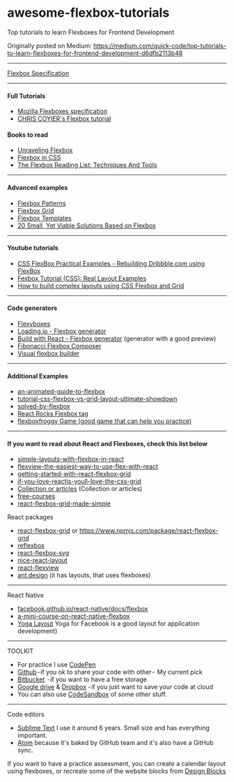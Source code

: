 # awesome-flexbox-tutorials
Top tutorials to learn Flexboxes for Frontend Development

Originally posted on Medium: https://medium.com/quick-code/top-tutorials-to-learn-flexboxes-for-frontend-development-d6dfb2113b48


---


[Flexbox Specification](https://developer.mozilla.org/en-US/docs/Glossary/Flexbox)


---

#### Full Tutorials
- [Mozilla Flexboxes specification](https://developer.mozilla.org/en-US/docs/Learn/CSS/CSS_layout/Flexbox)
- [CHRIS COYIER's Flexbox tutorial](https://css-tricks.com/snippets/css/a-guide-to-flexbox/)

#### Books to read
- [Unraveling Flexbox](https://unravelingflexbox.com/)
- [Flexbox in CSS](https://www.oreilly.com/library/view/flexbox-in-css/9781491981474/)
- [The Flexbox Reading List: Techniques And Tools](https://www.smashingmagazine.com/2016/02/the-flexbox-reading-list/)



---

#### Advanced examples
- [Flexbox Patterns](https://www.flexboxpatterns.com/)
- [Flexbox Grid](http://flexboxgrid.com/)
- [Flexbox Templates](https://www.quackit.com/html/templates/css_flexbox_templates.cfm)
- [20 Small, Yet Viable Solutions Based on Flexbox](https://designmodo.com/flexbox-snippets/)



---

#### Youtube tutorials
- [CSS FlexBox Practical Examples - Rebuilding Dribbble.com using FlexBox](https://www.youtube.com/watch?v=H1lREysgdgc)
- [Fexbox Tutorial (CSS): Real Layout Examples](https://www.youtube.com/watch?v=k32voqQhODc)
- [How to build complex layouts using CSS Flexbox and Grid](https://www.youtube.com/watch?v=Y7pT1zZLJb0)



---

#### Code generators

- [Flexyboxes](http://the-echoplex.net/flexyboxes/)
- [Loading.io - Flexbox generator](https://loading.io/flexbox/)
- [Build with React - Flexbox generator](http://flexbox.buildwithreact.com/) (generator with a good preview)
- [Fibonacci Flexbox Composer](http://maxsteenbergen.com/fibonacci/) 
- [Visual flexbox builder](https://flexbox.webflow.com/)



---

#### Additional Examples
- [an-animated-guide-to-flexbox](https://medium.freecodecamp.org/an-animated-guide-to-flexbox-d280cf6afc35)
- [tutorial-css-flexbox-vs-grid-layout-ultimate-showdown](https://thenewstack.io/tutorial-css-flexbox-vs-grid-layout-ultimate-showdown/)
- [solved-by-flexbox](https://philipwalton.github.io/solved-by-flexbox/)
- [React Rocks Flexbox tag](https://react.rocks/tag/Flexbox)
- [flexboxfroggy Game  (good game that can help you practice)](https://flexboxfroggy.com/)



---

#### If you want to read about React and Flexboxes, check this list below

- [simple-layouts-with-flexbox-in-react](https://dev.to/llorentegerman/simple-layouts-with-flexbox-in-react-55kf)
- [flexview-the-easiest-way-to-use-flex-with-react](https://blog.buildo.io/flexview-the-easiest-way-to-use-flex-with-react-c698db55926a)
- [getting-started-with-react-flexbox-grid](http://www.redbitdev.com/getting-started-with-react-flexbox-grid/)
- [if-you-love-reactjs-youll-love-the-css-grid](https://medium.com/flexbox-and-grids/if-you-love-reactjs-youll-love-the-css-grid-52933e0d61ac)
- [Collection or articles](https://medium.com/flexbox-and-grids) (Collection or articles)
- [free-courses](https://medium.com/flexbox-and-grids/free-courses-49ce873bfa75)
- [react-flexbox-grid-made-simple](https://reactjsexample.com/react-flexbox-grid-made-simple/)

React packages
- [react-flexbox-grid](https://roylee0704.github.io/react-flexbox-grid/) or https://www.npmjs.com/package/react-flexbox-grid
- [reflexbox](https://github.com/jxnblk/reflexbox)
- [react-flexbox-svg](https://github.com/paulmelnikow/react-flexbox-svg)
- [nice-react-layout](https://github.com/ekros/nice-react-layout)
- [react-flexview](https://github.com/buildo/react-flexview)
- [ant.design](https://ant.design/) (it has layouts, that uses flexboxes)



---

React Native
- [facebook.github.io/react-native/docs/flexbox](https://facebook.github.io/react-native/docs/flexbox)
- [a-mini-course-on-react-native-flexbox](https://medium.com/@yoniweisbrod/a-mini-course-on-react-native-flexbox-2832a1ccc6)
- [Yoga Layout](https://github.com/facebook/yoga) Yoga for Facebook is a good layout for application development)


---

TOOLKIT
- For practice I use [CodePen](https://codepen.io/)
- [Github](https://github.com/) - if you ok to share your code with other -  My current pick
- [Bitbucket](https://bitbucket.org/)  - if you want to have a free storage
- [Google drive](https://www.google.com/drive/) & [Dropbox](https://www.dropbox.com/?landing=dbv2) - if you just want to save your code at cloud
- You can also use [CodeSandbox](https://codesandbox.io/dashboard) of some other stuff.


---

Code editors
- [Sublime Text](https://www.sublimetext.com/3) I use it around 6 years. Small size and has everything important.
- [Atom](https://atom.io/) because it's baked by GitHub team and it's also have a GitHub sync.


If you want to have a practice assessment, you can create a calendar layout using flexboxes, or recreate some of the website blocks from [Design Blocks](https://www.froala.com/design-blocks#playground)
